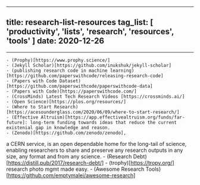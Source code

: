 ----
title: research-list-resources
tag_list: [ 'productivity', 'lists', 'research', 'resources', 'tools' ]
date: 2020-12-26
----

---

    - (Prophy)[https://www.prophy.science/]
    - (Jekyll Scholar)[https://github.com/inukshuk/jekyll-scholar]
    - (publishing research code in machine learning)[https://github.com/paperswithcode/releasing-research-code]
    - (Papers with Code Dataset)[https://github.com/paperswithcode/paperswithcode-data]
    - (Papers with Code)[https://paperswithcode.com/]
    - (CrossMinds) Latest Tech Research Videos [https://crossminds.ai/]
	- (Open Science)[https://plos.org/resources/]
    - (Where to Start Research)[https://acesounderglass.com/2020/06/09/where-to-start-research/]
    - (Effective Altruism)[https://app.effectivealtruism.org/funds/far-future]: long-term funding towards ideas that reduce the current existenial gap in knowledge and reason.
    - (Zenodo)[https://github.com/zenodo/zenodo],
  a CERN service, is an open dependable home for the long-tail of science,
  enabling researchers to share and preserve any research outputs in any size,
  any format and from any science.
    - (Research Debt)[https://distill.pub/2017/research-debt/]
    - (trophy)[https://tropy.org/] research photo mgmt made easy.
    - (Awesome Research Tools)[https://github.com/emptymalei/awesome-research]
